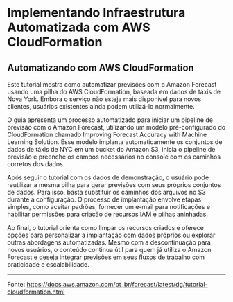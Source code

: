 # Implementando Infraestrutura Automatizada com AWS CloudFormation

## Automatizando com AWS CloudFormation

Este tutorial mostra como automatizar previsões com o Amazon Forecast usando uma pilha do AWS CloudFormation, baseada em dados de táxis de Nova York. Embora o serviço não esteja mais disponível para novos clientes, usuários existentes ainda podem utilizá-lo normalmente.

O guia apresenta um processo automatizado para iniciar um pipeline de previsão com o Amazon Forecast, utilizando um modelo pré-configurado do CloudFormation chamado Improving Forecast Accuracy with Machine Learning Solution. Esse modelo implanta automaticamente os conjuntos de dados de táxis de NYC em um bucket do Amazon S3, inicia o pipeline de previsão e preenche os campos necessários no console com os caminhos corretos dos dados.

Após seguir o tutorial com os dados de demonstração, o usuário pode reutilizar a mesma pilha para gerar previsões com seus próprios conjuntos de dados. Para isso, basta substituir os caminhos dos arquivos no S3 durante a configuração. O processo de implantação envolve etapas simples, como aceitar padrões, fornecer um e-mail para notificações e habilitar permissões para criação de recursos IAM e pilhas aninhadas.

Ao final, o tutorial orienta como limpar os recursos criados e oferece opções para personalizar a implantação com dados próprios ou explorar outras abordagens automatizadas. Mesmo com a descontinuação para novos usuários, o conteúdo continua útil para quem já utiliza o Amazon Forecast e deseja integrar previsões em seus fluxos de trabalho com praticidade e escalabilidade.

--- 
Fonte: https://docs.aws.amazon.com/pt_br/forecast/latest/dg/tutorial-cloudformation.html
